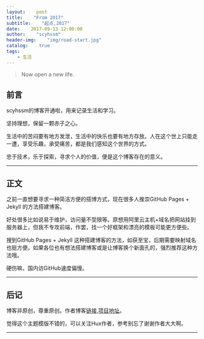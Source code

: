 ```yaml
---
layout:    post
title:    "From 2017"
subtitle:    "起点,2017"
date:    2017-09-13 12:00:00
author:    "scyhssm"
header-img:    "img/road-start.jpg"
catalog:    true
tags:
    - 生活
---
```


> Now open a new life.


## 前言

scyhssm的博客开通啦，用来记录生活和学习。

坚持理想，保留一颗赤子之心。

生活中的苦闷要有地方发泄，生活中的快乐也要有地方存放。人在这个世上只能走一遭，享受乐趣，承受痛苦，都是我们感知这个世界的方式。

忠于技术，乐于探索，寻求个人的价值，便是这个博客存在的意义。


---


## 正文

之前一直想要寻求一种简洁方便的搭博方式，现在很多人推崇GitHub Pages + Jekyll 的方法搭建博客。

好处很多比如说易于维护，访问量不受限等。原想用阿里云主机+域名把网站挂到服务器上，但我不专攻前端，作罢，找一个好框架和漂亮的模板可能更方便些。

搜到GitHub Pages + Jekyll 这种搭建博客的方法，如获至宝，后期需要映射域名也挺方便。如果各位也有想法搭建博客或是让博客换个新面孔的，强烈推荐这种方法哦。

硬伤嘛，国内访GitHub速度偏慢。


---


## 后记

博客非原创，尊重原创。作者博客[链接](https://huangxuan.me/),[项目地址](https://github.com/huxpro/huxpro.github.io/)。

觉得这个主题模版不错的，可以关注Hux作者，参考别忘了谢谢作者大大啊。


---
